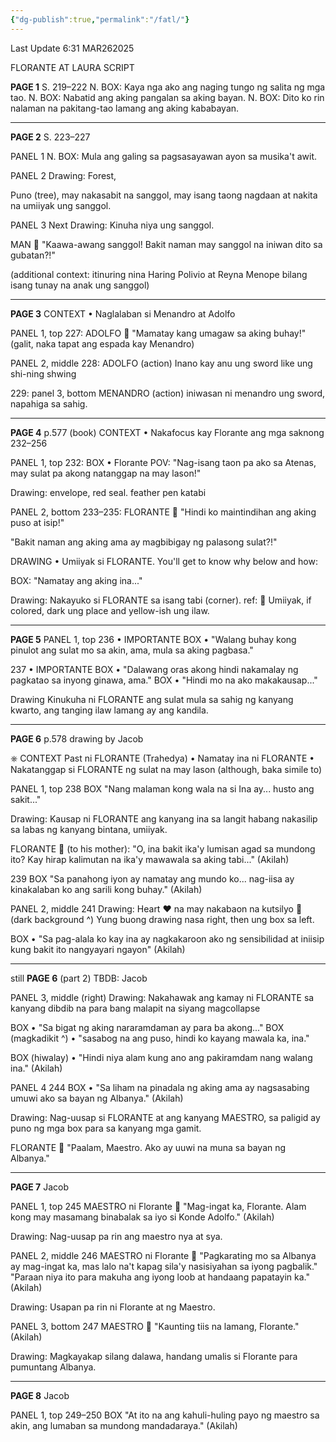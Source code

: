 ```yaml
---
{"dg-publish":true,"permalink":"/fatl/"}
---
```


Last Update 6:31 MAR262025

FLORANTE AT LAURA SCRIPT

**PAGE 1**
S. 219–222
N. BOX: Kaya nga ako ang naging tungo ng salita ng mga tao. 
N. BOX: Nabatid ang aking pangalan sa aking bayan.
N. BOX: Dito ko rin nalaman na pakitang-tao lamang ang aking kababayan.

***

**PAGE 2**
S. 223–227

PANEL 1
N. BOX: Mula ang galing sa pagsasayawan ayon sa musika't awit.

PANEL 2
Drawing: Forest,

Puno (tree), may nakasabit na sanggol, may isang taong nagdaan at nakita na umiiyak ung sanggol.

PANEL 3
Next Drawing: Kinuha niya ung sanggol.

MAN 💬
"Kaawa-awang sanggol! Bakit naman may sanggol na iniwan dito sa gubatan?!"

(additional context: itinuring nina Haring Polivio at Reyna Menope bilang isang tunay na anak ung sanggol)

***

**PAGE 3**
CONTEXT
• Naglalaban si Menandro at Adolfo

PANEL 1, top
227: 
ADOLFO 💬
"Mamatay kang umagaw sa aking buhay!"
(galit, naka tapat ang espada kay Menandro)

PANEL 2, middle
228:
ADOLFO (action)
Inano kay anu ung sword
like ung shi-ning shwing

229:
panel 3, bottom
MENANDRO (action)
iniwasan ni menandro ung sword, napahiga sa sahig.

***

**PAGE 4**
p.577 (book)
CONTEXT
• Nakafocus kay Florante ang mga saknong 232–256

PANEL 1, top
232:
BOX • Florante POV:
"Nag-isang taon pa ako sa Atenas, may sulat pa akong natanggap na may lason!"

Drawing: envelope, red seal. feather pen katabi

PANEL 2, bottom
233–235:
FLORANTE 💬
"Hindi ko maintindihan ang aking puso at isip!"

"Bakit naman ang aking ama ay magbibigay ng palasong sulat?!"

DRAWING • Umiiyak si FLORANTE.
You'll get to know why below and how:

BOX:
"Namatay ang aking ina..."

Drawing: Nakayuko si FLORANTE sa isang tabi (corner).
ref: 🙇
Umiiyak, if colored, dark ung place and yellow-ish ung ilaw.

***

**PAGE 5**
PANEL 1, top
236 • IMPORTANTE
BOX • "Walang buhay kong pinulot ang sulat mo sa akin, ama, mula sa aking pagbasa."

237 • IMPORTANTE
BOX • "Dalawang oras akong hindi nakamalay ng pagkatao sa inyong ginawa, ama."
BOX • "Hindi mo na ako makakausap..."

Drawing
Kinukuha ni FLORANTE ang sulat mula sa sahig ng kanyang kwarto, ang tanging ilaw lamang ay ang kandila.

***

**PAGE 6**
p.578
drawing by Jacob

⎈ CONTEXT
Past ni FLORANTE (Trahedya)
 • Namatay ina ni FLORANTE
 • Nakatanggap si FLORANTE ng sulat na may lason (although, baka simile to)

PANEL 1, top
238
BOX "Nang malaman kong wala na si Ina ay... husto ang sakit..."

Drawing: Kausap ni FLORANTE ang kanyang ina sa langit habang nakasilip sa labas ng kanyang bintana, umiiyak.

FLORANTE 💬
(to his mother):
"O, ina bakit ika'y lumisan agad sa mundong ito? Kay hirap kalimutan na ika'y mawawala sa aking tabi..."
(Akilah)

239
BOX
"Sa panahong iyon ay namatay ang mundo ko... nag-iisa ay kinakalaban ko ang sarili kong buhay."
(Akilah)

PANEL 2, middle
241
Drawing: Heart ❤ na may nakabaon na kutsilyo 🔪 
(dark background ^)
Yung buong drawing nasa right, then ung box sa left.

BOX • "Sa pag-alala ko kay ina ay nagkakaroon ako ng sensibilidad at iniisip kung bakit ito nangyayari ngayon"
(Akilah)

***

still **PAGE 6** (part 2)
TBDB: Jacob

PANEL 3, middle (right)
Drawing: Nakahawak ang kamay ni FLORANTE sa kanyang dibdib na para bang malapit na siyang magcollapse

BOX • "Sa bigat ng aking nararamdaman ay para ba akong..."
BOX (magkadikit ^) • "sasabog na ang puso, hindi ko kayang mawala ka, ina."

BOX (hiwalay) • "Hindi niya alam kung ano ang pakiramdam nang walang ina."
(Akilah)

PANEL 4
244
BOX • "Sa liham na pinadala ng aking ama ay nagsasabing umuwi ako sa bayan ng Albanya."
(Akilah)

Drawing:
Nag-uusap si FLORANTE at ang kanyang MAESTRO, sa paligid ay puno ng mga box para sa kanyang mga gamit.

FLORANTE 💬
"Paalam, Maestro. Ako ay uuwi na muna sa bayan ng Albanya."

***

**PAGE 7**
Jacob

PANEL 1, top
245
MAESTRO ni Florante 💬
"Mag-ingat ka, Florante. Alam kong may masamang binabalak sa iyo si Konde Adolfo."
(Akilah)

Drawing:
Nag-uusap pa rin ang maestro nya at sya.

PANEL 2, middle
246
MAESTRO ni Florante 💬
"Pagkarating mo sa Albanya ay mag-ingat ka, mas lalo na't kapag sila'y nasisiyahan sa iyong pagbalik."
"Paraan niya ito para makuha ang iyong loob at handaang papatayin ka."
(Akilah)

Drawing:
Usapan pa rin ni Florante at ng Maestro.

PANEL 3, bottom
247
MAESTRO 💬
"Kaunting tiis na lamang, Florante."
(Akilah)

Drawing:
Magkayakap silang dalawa, handang umalis si Florante para pumuntang Albanya.

***

**PAGE 8**
Jacob

PANEL 1, top
249–250
BOX 
"At ito na ang kahuli-huling payo ng maestro sa akin, ang lumaban sa mundong mandadaraya."
(Akilah)


